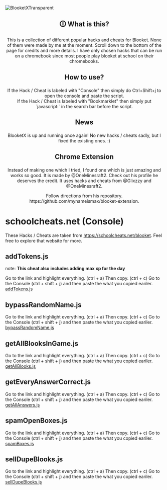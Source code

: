 ![BlooketXTransparent](https://user-images.githubusercontent.com/59119852/145660957-afcf8dba-e876-4b39-9a78-ac2c617b5f3b.png)

## <p align="center">🛈 What is this?</p>

<p align="center">This is a collection of different popular hacks and cheats for Blooket. None of them were made by me at the moment. Scroll down to the bottom of the page for credits and more details. I have only chosen hacks that can be run on a chromebook since most people play blooket at school on their chromebooks.</p>

## <p align="center">How to use?</p>

<p align="center">If the Hack / Cheat is labeled with "Console" then simply do Ctrl+Shift+j to open the console and paste the script. <br>
If the Hack / Cheat is labeled with "Bookmarklet" then simply put `javascript:` in the search bar before the script.</p>

## <p align="center">News</p>

<p align="center">BlooketX is up and running once again! No new hacks / cheats sadly, but I fixed the existing ones. :)</p>

## <p align="center">Chrome Extension</p>

<p align="center">Instead of making one which I tried, I found one which is just amazing and works so good. It is made by @OneMinesraft2. Check out his profile he deserves the credit. It uses hacks and cheats from @Glixzzy and @OneMinesraft2.</p>
<p align="center">Follow directions from his repository. https://github.com/mynameismax/blooket-extension.</p>

# schoolcheats.net (Console)

These Hacks / Cheats are taken from <https://schoolcheats.net/blooket>. Feel free to explore that website for more.

## addTokens.js

note: **This cheat also includes adding max xp for the day**

Go to the link and highlight everything. (ctrl + a) Then copy. (ctrl + c) Go to the Console (ctrl + shift + j) and then paste the what you copied eariler.<br>
[addTokens.js](https://raw.githubusercontent.com/P1uffy/BlooketX/main/Glixzzy/addTokens.js)

## bypassRandomName.js

Go to the link and highlight everything. (ctrl + a) Then copy. (ctrl + c) Go to the Console (ctrl + shift + j) and then paste the what you copied eariler.<br>
[bypassRandomName.js](https://raw.githubusercontent.com/P1uffy/BlooketX/main/Glixzzy/bypassRandomName.js)

## getAllBlooksInGame.js

Go to the link and highlight everything. (ctrl + a) Then copy. (ctrl + c) Go to the Console (ctrl + shift + j) and then paste the what you copied eariler.<br>
[getAllBlooks.js](https://raw.githubusercontent.com/P1uffy/BlooketX/main/Glixzzy/getAllBlooks.js)

## getEveryAnswerCorrect.js

Go to the link and highlight everything. (ctrl + a) Then copy. (ctrl + c) Go to the Console (ctrl + shift + j) and then paste the what you copied eariler.<br>
[getAllAnswers.js](https://raw.githubusercontent.com/P1uffy/BlooketX/main/Glixzzy/getAllAnswers.js)

## spamOpenBoxes.js

Go to the link and highlight everything. (ctrl + a) Then copy. (ctrl + c) Go to the Console (ctrl + shift + j) and then paste the what you copied eariler.<br>
[spamBoxes.js](https://raw.githubusercontent.com/P1uffy/BlooketX/main/Glixzzy/spamBoxes.js)

## sellDupeBlooks.js

Go to the link and highlight everything. (ctrl + a) Then copy. (ctrl + c) Go to the Console (ctrl + shift + j) and then paste the what you copied eariler.<br>
[sellDupeBlooks.js](https://raw.githubusercontent.com/P1uffy/BlooketX/main/Glixzzy/sellDupeBlooks.js)
